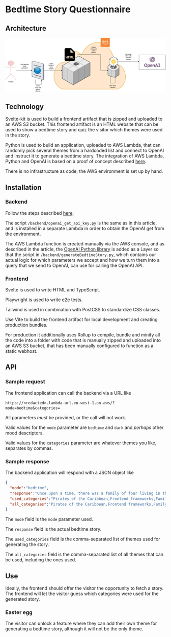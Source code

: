 # Bedtime Story Questionnaire

## Architecture
![image](architecture.png)

## Technology

Svelte-kit is used to build a frontend artifact that is zipped and uploaded to an AWS S3 bucket.
This frontend artifact is an HTML website that can be used to show a bedtime story and quiz the visitor which themes were used in the story.

Python is used to build an application, uploaded to AWS Lambda, that can randomly pick several themes from a hardcoded list and connect to OpenAI and instruct it to generate a bedtime story.
The integration of AWS Lambda, Python and OpenAI is based on a proof of concept described [here](https://thedeveloperspace.com/how-to-invoke-openai-apis-from-aws-lambda-functions/).

There is no infrastructure as code; the AWS environment is set up by hand.

## Installation

### Backend

Follow the steps described [here](https://thedeveloperspace.com/how-to-invoke-openai-apis-from-aws-lambda-functions/).

The script `/backend/openai_get_api_key.py` is the same as in this article, and is installed in a separate Lambda in order to obtain the OpenAI get from the environment.

The AWS Lambda function is created manually via the AWS console, and as described in the article, the [OpenAI Python library](https://platform.openai.com/docs/libraries/python-library) is added as a Layer so that the script in `/backend/generateBedtimeStory.py`, which contains our actual logic for which parameters we accept and how we turn them into a query that we send to OpenAI, can use for calling the OpenAI API.

### Frontend

Svelte is used to write HTML and TypeScript.

Playwright is used to write e2e tests.

Tailwind is used in combination with PostCSS to standardize CSS classes.

Use Vite to build the frontend artifact for local development and creating production bundles.

For production it additionally uses Rollup to compile, bundle and minify all the code into a folder with code that is manually zipped and uploaded into an AWS S3 bucket, that has been manually configured to function as a static webhost.

## API

### Sample request

The frontend application can call the backend via a URL like
```
https://<redacted>.lambda-url.eu-west-1.on.aws/?mode=bedtime&categories=
```
All parameters _must_ be provided, or the call will not work.

Valid values for the `mode` parameter are `bedtime` and `dark` and _perhaps_ other mood descriptors.

Valid values for the `categories` parameter are whatever themes you like, separates by commas.

### Sample response

The backend application will respond with a JSON object like
```json
{
  "mode":"bedtime",
  "response":"Once upon a time, there was a family of four living in the Caribbean. They were a family of pirates, and they loved to explore the seas and find new adventures.\n\nOne day, they decided to explore a new island. As they sailed closer, they noticed a strange light coming from the island. When they got closer, they realized it was a giant castle made of Frontend frameworks!\n\nThe family was amazed and decided to explore the castle. As they walked through the castle, they noticed that it was filled with all sorts of strange creatures and objects. They even found a talking parrot that was a fan of the show Family Guy!\n\nThe parrot told them that the castle was built by a powerful wizard who wanted to create a safe haven for all the Frontend frameworks. He had created a magical barrier around the castle that would protect it from any harm.\n\nThe family was so excited to explore the castle and learn more about the wizard and his magical powers. They spent the rest of the day exploring the castle and learning about the wizard's secrets.\n\nAt the end of the day, the family was exhausted but happy. They had had a wonderful day exploring the castle and learning about the wizard's magical powers. As they sailed away, they waved goodbye to the castle and all the Frontend frameworks that lived there.\n\nThe family returned home with many stories to tell and a newfound appreciation for the power of Frontend frameworks.",
  "used_categories":"Pirates of the Caribbean,Frontend frameworks,Family Guy",
  "all_categories":"Pirates of the Caribbean,Frontend frameworks,Family Guy,Spongebob,Smurfs,The Witcher"
}
```
The `mode` field is the `mode` parameter used.

The `response` field is the actual bedtime story.

The `used_categories` field is the comma-separated list of themes used for generating the story.

The `all_categories` field is the comma-separated list of all themes that can be used, including the ones used.

## Use

Ideally, the frontend should offer the visitor the opportunity to fetch a story.
The frontend will let the visitor guess which categories were used for the generated story.

### Easter egg

The visitor can unlock a feature where they can add their own theme for generating a bedtime story, although it will not be the only theme.